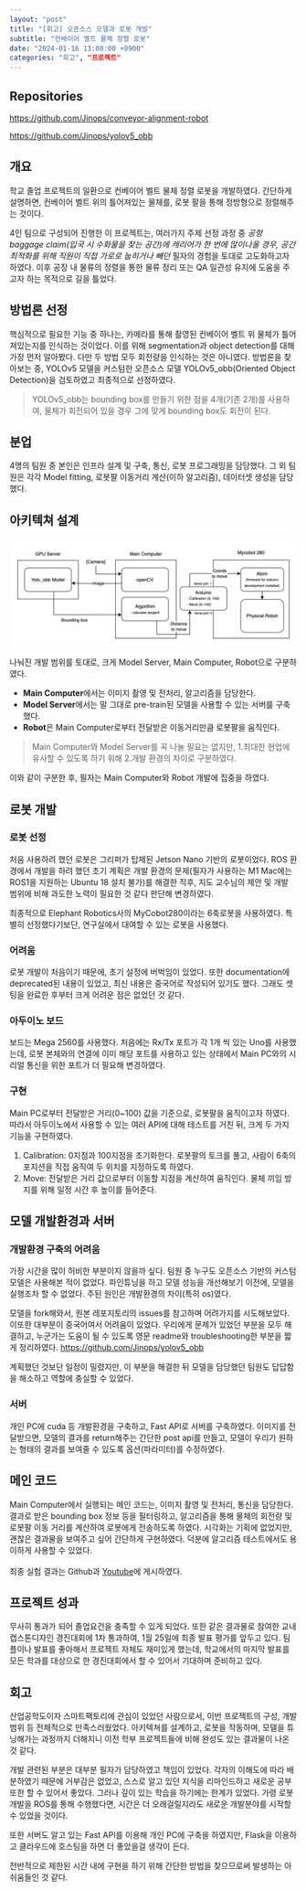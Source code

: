 ```yaml
---
layout: "post"
title: "[회고] 오픈소스 모델과 로봇 개발"
subtitle: "컨베이어 벨트 물체 정렬 로봇"
date: "2024-01-16 13:00:00 +0900"
categories: "회고", "프로젝트"
---
```


## Repositories
https://github.com/Jinops/conveyor-alignment-robot

https://github.com/Jinops/yolov5_obb

## 개요
학교 졸업 프로젝트의 일환으로 컨베이어 벨트 물체 정렬 로봇을 개발하였다. 간단하게 설명하면, 컨베이어 벨트 위의 틀어져있는 물체를, 로봇 팔을 통해 정방형으로 정렬해주는 것이다.

4인 팀으로 구성되어 진행한 이 프로젝트는, 여러가지 주제 선정 과정 중 *공항 baggage claim(입국 시 수화물을 찾는 공간)에 캐리어가 한 번에 많이나올 경우, 공간 최적화를 위해 직원이 직접 가로로 눕히거나 빼던* 필자의 경험을 토대로 고도화하고자 하였다. 이후  공장 내 물류의 정렬을 통한 물류 정리 또는 QA 일관성 유지에 도움을 주고자 하는 목적으로 길을 틀었다.

## 방법론 선정
핵심적으로 필요한 기능 중 하나는, 카메라를 통해 촬영된 컨베이어 벨트 위 물체가 틀어져있는지를 인식하는 것이었다. 이를 위해 segmentation과 object detection를 대해 가장 먼저 알아봤다. 다만 두 방법 모두 회전량을 인식하는 것은 아니였다. 방법론을 찾아보는 중, YOLOv5 모델을 커스텀한 오픈소스 모델 YOLOv5_obb(Oriented Object Detection)을 검토하였고 최종적으로 선정하였다.

> YOLOv5_obb는 bounding box를 만들기 위한 점을 4개(기존 2개)를 사용하여, 물체가 회전되어 있을 경우 그에 맞게 bounding box도 회전이 된다.

## 분업
4명의 팀원 중 본인은 인프라 설계 및 구축, 통신, 로봇 프로그래밍을 담당했다. 그 외 팀원은 각각 Model fitting, 로봇팔 이동거리 계산(이하 알고리즘), 데이터셋 생성을 담당했다.

## 아키텍쳐 설계
![아키텍쳐](https://github.com/Jinops/conveyor-alignment-robot/raw/main/flow_diagram.png)

나눠진 개발 범위를 토대로, 크게 Model Server, Main Computer, Robot으로 구분하였다. 
- **Main Computer**에서는 이미지 촬영 및 전처리, 알고리즘을 담당한다. 
- **Model Server**에서는 말 그대로 pre-train된 모델을 사용할 수 있는 서버를 구축했다. 
- **Robot**은 Main Computer로부터 전달받은 이동거리만큼 로봇팔을 움직인다. 

> Main Computer와 Model Server를 꼭 나눌 필요는 없지만, 1.최대한 현업에 유사할 수 있도록 하기 위해 2.개발 환경의 차이로 구분하였다.

이와 같이 구분한 후, 필자는 Main Computer와 Robot 개발에 집중을 하였다.

## 로봇 개발

### 로봇 선정
처음 사용하려 했던 로봇은 그리퍼가 탑제된 Jetson Nano 기반의 로봇이었다. ROS 환경에서 개발을 하려 했던 초기 계획은 개발 환경의 문제(필자가 사용하는 M1 Mac에는 ROS1을 지원하는 Ubuntu 18 설치 불가)를 해결한 직후, 지도 교수님의 제안 및 개발 범위에 비해 과도한 노력이 필요한 것 같다 판단해 변경하였다.

최종적으로 Elephant Robotics사의 MyCobot280이라는 6축로봇을 사용하였다. 특별히 선정했다기보단, 연구실에서 대여할 수 있는 로봇을 사용했다.

### 어려움
로봇 개발이 처음이기 때문에, 초기 설정에 버벅임이 있었다. 또한 
documentation에 deprecated된 내용이 있었고, 최신 내용은 중국어로 작성되어 있기도 했다. 그래도 셋팅을 완료한 후부터 크게 어려운 점은 없었던 것 같다. 

### 아두이노 보드
보드는 Mega 2560를 사용했다. 처음에는 Rx/Tx 포트가 각 1개 씩 있는 Uno를 사용했는데, 로봇 본체와의 연결에 이미 해당 포트를 사용하고 있는 상태에서 Main PC와의 시리얼 통신을 위한 포트가 더 필요해 변경하였다.

### 구현
Main PC로부터 전달받은 거리(0~100) 값을 기준으로, 로봇팔을 움직이고자 하였다. 따라서 
아두이노에서 사용할 수 있는 여러 API에 대해 테스트를 거친 뒤, 크게 두 가지 기능을 구현하였다.
1. Calibration: 0지점과 100지점을 초기화한다. 로봇팔의 토크를 풀고, 사람이 6축의 포지션을 직접 움직여 두 위치를 지정하도록 하였다.
2. Move: 전달받은 거리 값으로부터 이동할 지점을 계산하여 움직인다. 물체 끼임 방지를 위해 일정 시간 후 높이를 들어준다.

## 모델 개발환경과 서버
### 개발환경 구축의 어려움 
가장 시간을 많이 허비한 부분이지 않을까 싶다. 팀원 중 누구도 오픈소스 기반의 커스텀 모델은 사용해본 적이 없었다. 파인튜닝을 하고 모델 성능을 개선해보기 이전에, 모델을 실행조차 할 수 없었다. 주된 원인은 개발환경의 차이(특히 os)였다.

모델을 fork해와서, 원본 레포지토리의 issues를 참고하며 어려가지를 시도해보았다. 이또한 대부분이 중국어여서 어려움이 있었다. 우리에게 문제가 있었던 부분을 모두 해결하고, 누군가는 도움이 될 수 있도록 영문 readme와 troubleshooting한 부분을 짧게 정리하였다. 
https://github.com/Jinops/yolov5_obb

계획했던 것보단 일정이 밀렸지만, 이 부분을 해결한 뒤 모델을 담당했던 팀원도 답답함을 해소하고 역할에 충실할 수 있었다.

### 서버
개인 PC에 cuda 등 개발환경을 구축하고, Fast API로 서버를 구축하였다. 이미지를 전달받으면, 모델의 결과를 return해주는 간단한 post api를 만들고, 모델이 우리가 원하는 형태의 결과를 보여줄 수 있도록 옵션(파라미터)를 수정하였다.

## 메인 코드
Main Computer에서 실행되는 메인 코드는, 이미지 촬영 및 전처리, 통신을 담당한다. 결과로 받은 bounding box 정보 등을 필터링하고, 알고리즘을 통해 물체의 회전량 및 로봇팔 이동 거리를 계산하여 로봇에게 전송하도록 하였다. 시각화는 기획에 없었지만, 괜찮은 결과물을 보여주고 싶어 간단하게 구현하였다. 덕분에 알고리즘 테스트에서도 용이하게 사용할 수 있었다.
<br/><br/>
최종 실험 결과는 Github과 [Youtube](https://youtu.be/UYmC-FVZ9Nw?si=A0M36d8f3CrFivbh)에 게시하였다. 

## 프로젝트 성과
무사히 통과가 되어 졸업요건을 충족할 수 있게 되었다. 또한 같은 결과물로 참여한 교내 캡스톤디자인 경진대회에 1차 통과하여, 1월 25일에 최종 발표 평가를 앞두고 있다. 팀플이나 발표를 좋아해서 프로젝트 자체도 재미있게 했는데, 학교에서의 마지막 발표를 모든 학과를 대상으로 한 경진대회에서 할 수 있어서 기대하며 준비하고 있다. 

## 회고
산업공학도이자 스마트팩토리에 관심이 있었던 사람으로서, 이번 프로젝트의 구성, 개발 범위 등 전체적으로 만족스러웠었다. 아키텍쳐를 설계하고, 로봇을 작동하며, 모델을 튜닝해가는 과정까지 더해지니 이전 학부 프로젝트들에 비해 완성도 있는 결과물이 나온 것 같다.

개발 관련된 부분은 대부분 필자가 담당하였고 책임이 있었다. 각자의 이해도에 따라 배분하였기 때문에 거부감은 없었고, 스스로 알고 있던 지식을 리마인드하고 새로운 공부 또한 할 수 있어서 좋았다. 그러나 깊이 있는 학습을 하기에는 한계가 있었다. 가령 로봇 개발을 ROS를 통해 수행했다면, 시간은 더 오래걸릴지라도 새로운 개발분야를 시작할 수 있었을 것이다. 

또한 서버도 알고 있는 Fast API를 이용해 개인 PC에 구축을 하였지만, Flask을 이용하고 클라우드에 호스팅을 하면 더 좋았을걸 생각이 든다. 

전반적으로 제한된 시간 내에 구현을 하기 위해 간단한 방법을 찾으므로써 발생하는 아쉬움들인 것 같다.
